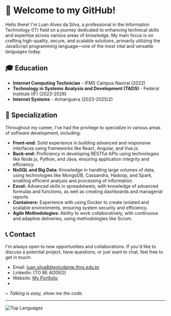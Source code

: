 # 👋 Welcome to my GitHub!

Hello there! I'm Luan Alves da Silva, a professional in the Information Technology (IT) field on a journey dedicated to enhancing technical skills and expertise across various areas of knowledge. My main focus is on crafting high-quality, secure, and scalable solutions, primarily utilizing the JavaScript programming language—one of the most vital and versatile languages today.

## 🎓 Education

- **Internet Computing Technician** - IFMS Campus Naviraí (2022)
- **Technology in Systems Analysis and Development (TADS)** - Federal Institute (IF) (2023-2026)
- **Internet Systems** - Anhanguera (2023-2025/2)

## 🚀 Specialization

Throughout my career, I've had the privilege to specialize in various areas of software development, including:

- **Front-end:** Solid experience in building advanced and responsive interfaces using frameworks like React, Angular, and Vue.js.
- **Back-end:** Proficiency in developing RESTful APIs using technologies like Node.js, Python, and Java, ensuring application integrity and efficiency.
- **NoSQL and Big Data:** Knowledge in handling large volumes of data, using technologies like MongoDB, Cassandra, Hadoop, and Spark, enabling efficient analysis and processing of information.
- **Excel:** Advanced skills in spreadsheets, with knowledge of advanced formulas and functions, as well as creating dashboards and managerial reports.
- **Containers:** Experience with using Docker to create isolated and scalable environments, ensuring system security and efficiency.
- **Agile Methodologies:** Ability to work collaboratively, with continuous and adaptive deliveries, using methodologies like Scrum.

## 📞 Contact

I'm always open to new opportunities and collaborations. If you'd like to discuss a potential project, have questions, or just want to chat, feel free to get in touch:

- Email: luan.silva8@estudante.ifms.edu.br
- LinkedIn: [TO BE ADDED]
- Website: [My Portfolio](https://curriculovirtual.vercel.app/)
- 
<i>~ Talking is easy, show me the code.</i>

---

![Top Languages](https://github-readme-stats.vercel.app/api?username=Luan16p&show_icons=true&bg_color=00000000)
